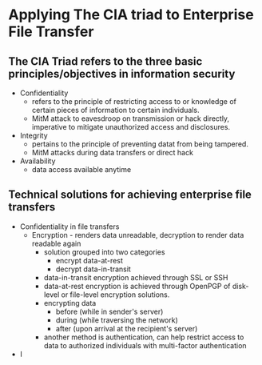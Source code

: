 # Applying The CIA triad to Enterprise File Transfer

## The CIA Triad refers to the three basic principles/objectives in information security
- Confidentiality 
    - refers to the principle of restricting access to or knowledge of certain pieces of information to certain individuals.
    - MitM attack to eavesdroop on transmission or hack directly, imperative to mitigate unauthorized access and disclosures.
- Integrity
    - pertains to the principle of preventing datat from being tampered.
    - MitM attacks during data transfers or direct hack
- Availability
    - data access available anytime

## Technical solutions for achieving enterprise file transfers
- Confidentiality in file transfers
    - Encryption - renders data unreadable, decryption to render data readable again
        - solution grouped into two categories
            - encrypt data-at-rest
            - decrypt data-in-transit 
        - data-in-transit encryption achieved through SSL or SSH
        - data-at-rest encryption is achieved through OpenPGP of disk-level or file-level encryption solutions.
        - encrypting data 
            - before (while in sender's server)
            - during (while traversing the network)
            - after (upon arrival at the recipient's server)
        - another method is authentication, can help restrict access to data to authorized individuals with multi-factor authentication
- I
